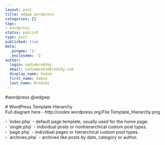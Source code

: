 ```yaml
---
layout: post
title: wdgwp wordpress
categories: []
tags:
- wordpress
status: publish
type: post
published: true
meta:
  _pingme: '1'
  _encloseme: '1'
author:
  login: vadimbrodsky
  email: vadim@vadimbrodsky.com
  display_name: Vadim
  first_name: Vadim
  last_name: Brodsky
---
```

<p>#wordpress @wdgwp</p>
<p># WordPress Template Hierarchy<br />
Full diagram here - http://codex.wordpress.org/File:Template_Hierarchy.png</p>
<p>- `index.php` - default page template, usually used for the home page.<br />
- `single.php` - individual posts or nonhierarchical custom post types.<br />
- `page.php` - individual pages or hierarchical custom post types.<br />
- `archives.php` - archives like posts by date, category or author.</p>
